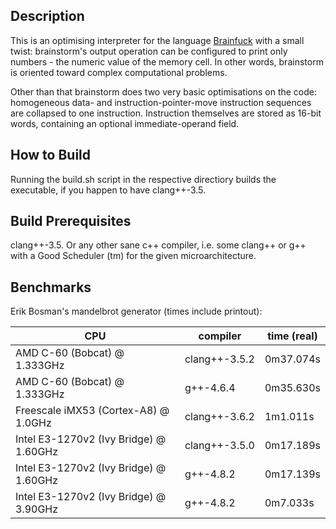 Description
-----------

This is an optimising interpreter for the language [Brainfuck](http://en.wikipedia.org/wiki/Brainfuck) with a small twist: brainstorm's output operation can be configured to print only numbers - the numeric value of the memory cell. In other words, brainstorm is oriented toward complex computational problems.

Other than that brainstorm does two very basic optimisations on the code: homogeneous data- and instruction-pointer-move instruction sequences are collapsed to one instruction. Instruction themselves are stored as 16-bit words, containing an optional immediate-operand field.

How to Build
------------

Running the build.sh script in the respective directiory builds the executable, if you happen to have clang++-3.5.

Build Prerequisites
-------------------

clang++-3.5. Or any other sane c++ compiler, i.e. some clang++ or g++ with a Good Scheduler (tm) for the given microarchitecture.


Benchmarks
----------

Erik Bosman's mandelbrot generator (times include printout):

| CPU                                    | compiler      | time (real) |
| -------------------------------------- | ------------- | ----------- |
| AMD C-60 (Bobcat) @ 1.333GHz           | clang++-3.5.2 | 0m37.074s   |
| AMD C-60 (Bobcat) @ 1.333GHz           | g++-4.6.4     | 0m35.630s   |
| Freescale iMX53 (Cortex-A8) @ 1.0GHz   | clang++-3.6.2 | 1m1.011s    |
| Intel E3-1270v2 (Ivy Bridge) @ 1.60GHz | clang++-3.5.0 | 0m17.189s   |
| Intel E3-1270v2 (Ivy Bridge) @ 1.60GHz | g++-4.8.2     | 0m17.139s   |
| Intel E3-1270v2 (Ivy Bridge) @ 3.90GHz | g++-4.8.2     | 0m7.033s    |

